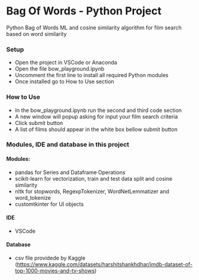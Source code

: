 # Bag Of Words - Python Project
Python Bag of Words ML and cosine similarity algorithm for film search based on word similarity

### Setup
- Open the project in VSCode or Anaconda
- Open the file bow_playground.ipynb
- Uncomment the first line to install all required Python modules
- Once installed go to How to Use section

### How to Use
- In the bow_playground.ipynb run the second and third code section
- A new window will popup asking for input your film search criteria
- Click submit button
- A list of films should appear in the white box bellow submit button

### Modules, IDE and database in this project

#### Modules:
- pandas for Series and Dataframe Operations
- scikit-learn for vectorization, train and test data split and cosine similarity 
- nltk for stopwords, RegexpTokenizer, WordNetLemmatizer and word_tokenize
- customtkinter for UI objects

#### IDE
- VSCode

#### Database
- csv file providede by Kaggle (https://www.kaggle.com/datasets/harshitshankhdhar/imdb-dataset-of-top-1000-movies-and-tv-shows)






